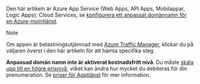 Den här artikeln är Azure App Service (Web Apps, API Apps, Mobilappar, Logic Apps); Cloud Services, se [konfigurera ett anpassat domännamn för en Azure-molntjänst](../articles/cloud-services/cloud-services-custom-domain-name.md).

> [!NOTE]
> Om appen är belastningsutjämnad med [Azure Traffic Manager](https://azure.microsoft.com/services/traffic-manager/), klickar du på väljaren överst i den här artikeln för att hämta specifika steg.
> 
> **Anpassad domän namn inte är aktiverat kostnadsfritt nivå**. Du måste [skala upp till en högre prisnivå](../articles/app-service/web-sites-scale.md), vilket kan ändra hur mycket du debiteras för din prenumeration. 
> Se [priser för Apptjänst](https://azure.microsoft.com/pricing/details/app-service/) för mer information.
> 
> 

